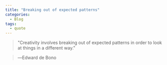 ```yaml
---
title: "Breaking out of expected patterns"
categories:
  - Blog
tags:
  - quote
---
```


> "Creativity involves breaking out of expected patterns in order to look at things in a different way."


>  ―Edward de Bono